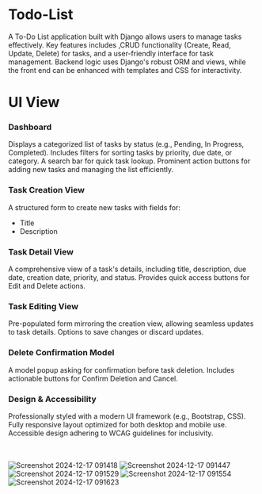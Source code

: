 # Todo-List
A To-Do List application built with Django allows users to manage tasks effectively. Key features includes ,CRUD functionality (Create, Read, Update, Delete) for tasks, and a user-friendly interface for task management. Backend logic uses Django's robust ORM and views, while the front end can be enhanced with templates and CSS for interactivity. 
# UI View
<h3><b> Dashboard </b></h3>
  Displays a categorized list of tasks by status (e.g., Pending, In Progress, Completed).
  Includes filters for sorting tasks by priority, due date, or category.
  A search bar for quick task lookup.
  Prominent action buttons for adding new tasks and managing the list efficiently.

<h3><b> Task Creation View </b></h3>
  A structured form to create new tasks with fields for:
  <ul>
    <li>
      Title</li>
    <li>
      Description
    </li>
  </ul>
  
<h3><b> Task Detail View </b></h3>
    A comprehensive view of a task's details, including title, description, due date, creation date, priority, and status.
    Provides quick access buttons for Edit and Delete actions.
    
<h3><b>Task Editing View  </b></h3>
    Pre-populated form mirroring the creation view, allowing seamless updates to task details.
    Options to save changes or discard updates.
<h3><b> Delete Confirmation Model </b></h3>
  A model popup asking for confirmation before task deletion.
  Includes actionable buttons for Confirm Deletion and Cancel.
<h3><b> Design & Accessibility </b></h3>
Professionally styled with a modern UI framework (e.g., Bootstrap, CSS).
  Fully responsive layout optimized for both desktop and mobile use.
  Accessible design adhering to WCAG guidelines for inclusivity.
  <br>
  <br>
  <br>
  

![Screenshot 2024-12-17 091418](https://github.com/user-attachments/assets/fdbb49d9-9add-4e9b-9768-5cb075868c62)
![Screenshot 2024-12-17 091447](https://github.com/user-attachments/assets/8409c521-bfd0-47b9-aa88-1d92d704b01e)
![Screenshot 2024-12-17 091529](https://github.com/user-attachments/assets/6608ddc5-9546-43a1-afd0-d4d50e06a236)
![Screenshot 2024-12-17 091554](https://github.com/user-attachments/assets/f08f8a25-eb4a-44ae-af5e-7e0e9cea33aa)
![Screenshot 2024-12-17 091623](https://github.com/user-attachments/assets/66e4dd36-9aee-4982-ba86-2f480b219bd8)
